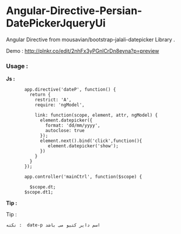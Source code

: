 # Angular-Directive-Persian-DatePickerJqueryUi
Angular Directive from mousavian/bootstrap-jalali-datepicker Library .

Demo : http://plnkr.co/edit/2nhFx3yPGnlCrDn8eyna?p=preview

<h3><b>Usage :</b></h3>


   <b>Js :</b>



           app.directive('dateP', function() {
             return {
               restrict: 'A',
               require: 'ngModel',

               link: function(scope, element, attr, ngModel) {
                 element.datepicker({
                   format: 'dd/mm/yyyy',
                   autoclose: true
                 });
                 element.next().bind('click',function(){
                    element.datepicker('show');
                 })
               }
             }
           });

           app.controller('mainCtrl', function($scope) {

             $scope.dt;
           $scope.dt1;


<b>
Tip :
</b>

Tip :
<p style="text-align: right">

    نکته :  date-p اسم دایر کتیو می باشد

</p>

